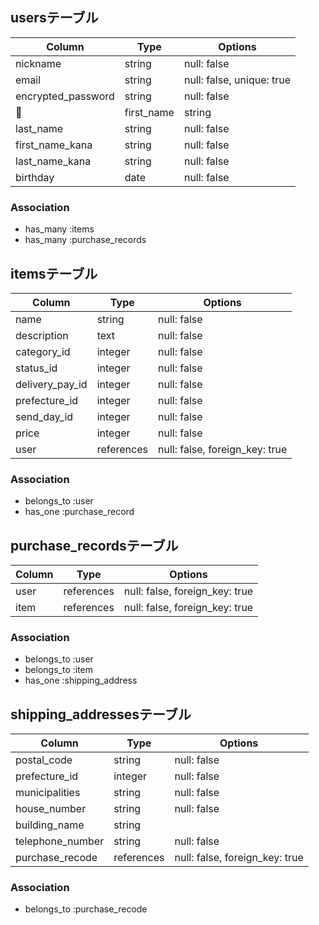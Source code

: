 ## usersテーブル

|Column                         |Type   |Options                  |
|-------------------------------|-------|-------------------------|
|nickname                       |string |null: false              |
|email                          |string |null: false, unique: true|
|encrypted_password             |string |null: false              |
|first_name                     |string |null: false              |
|last_name                      |string |null: false              |
|first_name_kana                |string |null: false              |
|last_name_kana                 |string |null: false              |
|birthday                       |date   |null: false              |

### Association
- has_many  :items
- has_many  :purchase_records

## itemsテーブル

|Column             |Type      |Options                       |
|-------------------|----------|------------------------------|
|name               |string    |null: false                   |
|description        |text      |null: false                   |
|category_id        |integer   |null: false                   |
|status_id          |integer   |null: false                   |
|delivery_pay_id    |integer   |null: false                   |
|prefecture_id      |integer   |null: false                   |
|send_day_id        |integer   |null: false                   |
|price              |integer   |null: false                   |
|user               |references|null: false, foreign_key: true|

### Association
- belongs_to :user
- has_one   :purchase_record

## purchase_recordsテーブル

|Column |Type      |Options                       |
|-------|----------|------------------------------|
|user   |references|null: false, foreign_key: true|
|item   |references|null: false, foreign_key: true|

### Association
- belongs_to :user
- belongs_to :item
- has_one    :shipping_address

## shipping_addressesテーブル

|Column               |Type         |Options                       |
|---------------------|-------------|------------------------------|
|postal_code          |string       |null: false                   |
|prefecture_id        |integer      |null: false                   |
|municipalities       |string       |null: false                   |
|house_number         |string       |null: false                   |
|building_name        |string       |                              |
|telephone_number     |string       |null: false                   |
|purchase_recode      |references   |null: false, foreign_key: true|

### Association
- belongs_to :purchase_recode